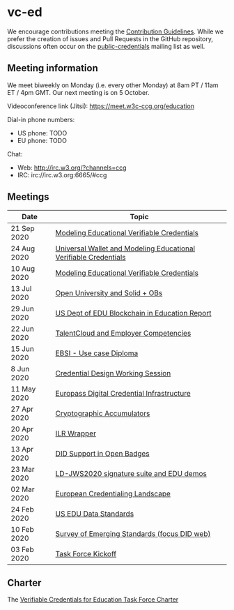 # vc-ed

We encourage contributions meeting the [Contribution Guidelines](CONTRIBUTING.md).  While we prefer the creation of issues and Pull Requests in the GitHub repository, discussions often occur on the [public-credentials](http://lists.w3.org/Archives/Public/public-credentials/) mailing list as well.

## Meeting information

We meet biweekly on Monday (i.e. every other Monday) at 8am PT / 11am ET / 4pm GMT. Our next meeting is on 5 October.

Videoconference link (Jitsi): https://meet.w3c-ccg.org/education

Dial-in phone numbers:
- US phone: TODO
- EU phone: TODO

Chat:
- Web: http://irc.w3.org/?channels=ccg
- IRC: irc://irc.w3.org:6665/#ccg

## Meetings

| Date        | Topic |
|-------------|-------|
| 21 Sep 2020 | [Modeling Educational Verifiable Credentials](https://w3c-ccg.github.io/meetings/2020-09-21-vc-education/) |
| 24 Aug 2020 | [Universal Wallet and  Modeling Educational Verifiable Credentials](https://w3c-ccg.github.io/meetings/2020-08-24-vc-education/) |
| 10 Aug 2020 | [Modeling Educational Verifiable Credentials](https://w3c-ccg.github.io/meetings/2020-08-10-vc-education/) |
| 13 Jul 2020| [Open University and Solid + OBs](https://w3c-ccg.github.io/meetings/2020-07-13-vc-education/) |
| 29 Jun 2020 | [US Dept of EDU Blockchain in Education Report](https://w3c-ccg.github.io/meetings/2020-06-29-vc-education/) |
| 22 Jun 2020 | [TalentCloud and Employer Competencies](https://w3c-ccg.github.io/meetings/2020-06-22-vc-education/) |
| 15 Jun 2020 | [EBSI - Use case Diploma](https://w3c-ccg.github.io/meetings/2020-06-15-vc-education/) |
| 8 Jun 2020 | [Credential Design Working Session](https://w3c-ccg.github.io/meetings/2020-06-08-vc-education//) |
| 11 May 2020 | [Europass Digital Credential Infrastructure](https://w3c-ccg.github.io/meetings/2020-05-11-vc-education/)  |
| 27 Apr 2020 | [Cryptographic Accumulators](https://w3c-ccg.github.io/meetings/2020-04-27-vc-education/)  |
| 20 Apr 2020 | [ILR Wrapper](https://w3c-ccg.github.io/meetings/2020-04-20-vc-education/) |
| 13 Apr 2020 | [DID Support in Open Badges](https://w3c-ccg.github.io/meetings/2020-04-13-vc-education/) |
| 23 Mar 2020 | [LD-JWS2020 signature suite and EDU demos](https://w3c-ccg.github.io/meetings/2020-03-23-vc-education/) | 
| 02 Mar 2020 | [European Credentialing Landscape](https://w3c-ccg.github.io/meetings/2020-03-02-vc-education/) | 
| 24 Feb 2020 | [US EDU Data Standards](https://w3c-ccg.github.io/meetings/2020-02-24-vc-education/) |
| 10 Feb 2020 | [Survey of Emerging Standards (focus DID web)](https://w3c-ccg.github.io/meetings/2020-02-10-vc-education/) |
| 03 Feb 2020 | [Task Force Kickoff](https://w3c-ccg.github.io/meetings/2020-02-03-vc-education/) |


## Charter
The [Verifiable Credentials for Education Task Force Charter](https://docs.google.com/document/d/1vjrvwmvHOYmJd_Dqwk_TfGjKLTiTe9fzX9J4QqCUcf0/edit#)

